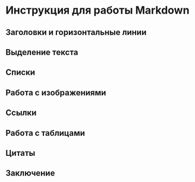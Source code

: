 # Инструкция для работы Markdown



## Заголовки и горизонтальные линии


## Выделение текста



## Списки


## Работа с изображениями


## Ссылки


## Работа с таблицами


## Цитаты


##


##


## Заключение